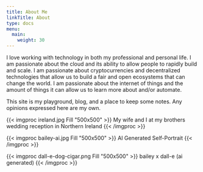 ```yaml
---
title: About Me
linkTitle: About
type: docs
menu:
  main:
    weight: 30
---
```


I love working with technology in both my professional and personal life. I am passionate about the cloud and its ability to allow people to rapidly build and scale. I am passionate about cryptocurrencies and decentralized technologies that allow us to build a fair and open ecosystems that can change the world. I am passionate about the internet of things and the amount of things it can allow us to learn more about and/or automate.

This site is my playground, blog, and a place to keep some notes. Any opinions expressed here are my own.

{{< imgproc ireland.jpg Fill "500x500" >}}
My wife and I at my brothers wedding reception in Northern Ireland
{{< /imgproc >}}

{{< imgproc bailey-ai.jpg Fill "500x500" >}}
AI Generated Self-Portrait
{{< /imgproc >}}

{{< imgproc dall-e-dog-cigar.png Fill "500x500" >}}
bailey x dall-e (ai generated)
{{< /imgproc >}}